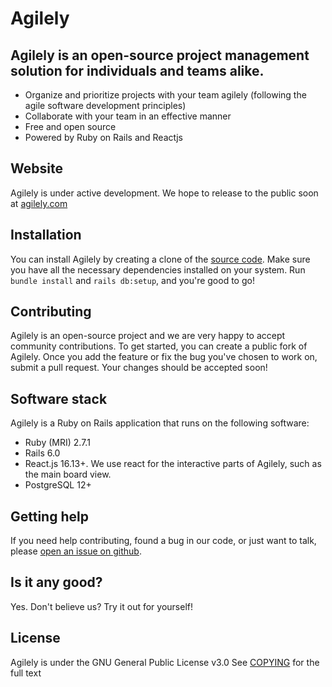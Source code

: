 # Agilely

## Agilely is an open-source project management solution for individuals and teams alike.

- Organize and prioritize projects with your team agilely (following the agile software development principles)
- Collaborate with your team in an effective manner
- Free and open source
- Powered by Ruby on Rails and Reactjs

## Website

Agilely is under active development. We hope to release to the public soon at [agilely.com](https://agilely.com/)

## Installation

You can install Agilely by creating a clone of the [source code](https://github.com/redline-gh/agilely). Make sure you have all the necessary dependencies installed on your system. Run `bundle install` and `rails db:setup`, and you're good to go!

## Contributing

Agilely is an open-source project and we are very happy to accept community contributions. To get started, you can create a public fork of Agilely. Once you add the feature or fix the bug you've chosen to work on, submit a pull request. Your changes should be accepted soon!

## Software stack

Agilely is a Ruby on Rails application that runs on the following software:

- Ruby (MRI) 2.7.1
- Rails 6.0
- React.js 16.13+. We use react for the interactive parts of Agilely, such as the main board view.
- PostgreSQL 12+

## Getting help

If you need help contributing, found a bug in our code, or just want to talk, please [open an issue on github](https://github.com/redline-gh/agilely/issues/new).

## Is it any good?

Yes. Don't believe us? Try it out for yourself!

## License

Agilely is under the GNU General Public License v3.0
See [COPYING](https://github.com/redline-gh/agilely/blob/master/.gitignore) for the full text
